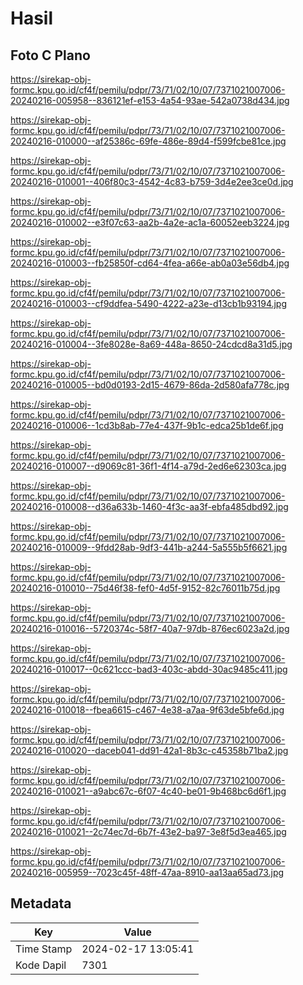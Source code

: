 # Hasil

## Foto C Plano

https://sirekap-obj-formc.kpu.go.id/cf4f/pemilu/pdpr/73/71/02/10/07/7371021007006-20240216-005958--836121ef-e153-4a54-93ae-542a0738d434.jpg

https://sirekap-obj-formc.kpu.go.id/cf4f/pemilu/pdpr/73/71/02/10/07/7371021007006-20240216-010000--af25386c-69fe-486e-89d4-f599fcbe81ce.jpg

https://sirekap-obj-formc.kpu.go.id/cf4f/pemilu/pdpr/73/71/02/10/07/7371021007006-20240216-010001--406f80c3-4542-4c83-b759-3d4e2ee3ce0d.jpg

https://sirekap-obj-formc.kpu.go.id/cf4f/pemilu/pdpr/73/71/02/10/07/7371021007006-20240216-010002--e3f07c63-aa2b-4a2e-ac1a-60052eeb3224.jpg

https://sirekap-obj-formc.kpu.go.id/cf4f/pemilu/pdpr/73/71/02/10/07/7371021007006-20240216-010003--fb25850f-cd64-4fea-a66e-ab0a03e56db4.jpg

https://sirekap-obj-formc.kpu.go.id/cf4f/pemilu/pdpr/73/71/02/10/07/7371021007006-20240216-010003--cf9ddfea-5490-4222-a23e-d13cb1b93194.jpg

https://sirekap-obj-formc.kpu.go.id/cf4f/pemilu/pdpr/73/71/02/10/07/7371021007006-20240216-010004--3fe8028e-8a69-448a-8650-24cdcd8a31d5.jpg

https://sirekap-obj-formc.kpu.go.id/cf4f/pemilu/pdpr/73/71/02/10/07/7371021007006-20240216-010005--bd0d0193-2d15-4679-86da-2d580afa778c.jpg

https://sirekap-obj-formc.kpu.go.id/cf4f/pemilu/pdpr/73/71/02/10/07/7371021007006-20240216-010006--1cd3b8ab-77e4-437f-9b1c-edca25b1de6f.jpg

https://sirekap-obj-formc.kpu.go.id/cf4f/pemilu/pdpr/73/71/02/10/07/7371021007006-20240216-010007--d9069c81-36f1-4f14-a79d-2ed6e62303ca.jpg

https://sirekap-obj-formc.kpu.go.id/cf4f/pemilu/pdpr/73/71/02/10/07/7371021007006-20240216-010008--d36a633b-1460-4f3c-aa3f-ebfa485dbd92.jpg

https://sirekap-obj-formc.kpu.go.id/cf4f/pemilu/pdpr/73/71/02/10/07/7371021007006-20240216-010009--9fdd28ab-9df3-441b-a244-5a555b5f6621.jpg

https://sirekap-obj-formc.kpu.go.id/cf4f/pemilu/pdpr/73/71/02/10/07/7371021007006-20240216-010010--75d46f38-fef0-4d5f-9152-82c76011b75d.jpg

https://sirekap-obj-formc.kpu.go.id/cf4f/pemilu/pdpr/73/71/02/10/07/7371021007006-20240216-010016--5720374c-58f7-40a7-97db-876ec6023a2d.jpg

https://sirekap-obj-formc.kpu.go.id/cf4f/pemilu/pdpr/73/71/02/10/07/7371021007006-20240216-010017--0c621ccc-bad3-403c-abdd-30ac9485c411.jpg

https://sirekap-obj-formc.kpu.go.id/cf4f/pemilu/pdpr/73/71/02/10/07/7371021007006-20240216-010018--fbea6615-c467-4e38-a7aa-9f63de5bfe6d.jpg

https://sirekap-obj-formc.kpu.go.id/cf4f/pemilu/pdpr/73/71/02/10/07/7371021007006-20240216-010020--daceb041-dd91-42a1-8b3c-c45358b71ba2.jpg

https://sirekap-obj-formc.kpu.go.id/cf4f/pemilu/pdpr/73/71/02/10/07/7371021007006-20240216-010021--a9abc67c-6f07-4c40-be01-9b468bc6d6f1.jpg

https://sirekap-obj-formc.kpu.go.id/cf4f/pemilu/pdpr/73/71/02/10/07/7371021007006-20240216-010021--2c74ec7d-6b7f-43e2-ba97-3e8f5d3ea465.jpg

https://sirekap-obj-formc.kpu.go.id/cf4f/pemilu/pdpr/73/71/02/10/07/7371021007006-20240216-005959--7023c45f-48ff-47aa-8910-aa13aa65ad73.jpg


## Metadata

| Key        | Value               |
| ---------- | ------------------- |
| Time Stamp | 2024-02-17 13:05:41 |
| Kode Dapil | 7301                |



